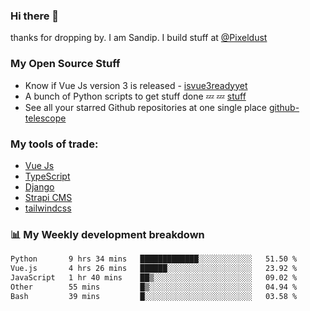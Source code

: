 ### Hi there 👋

thanks for dropping by.
I am Sandip. I build stuff at [@Pixeldust](github.com/pixeldust-in/)

###  **My Open Source Stuff**

 - Know if Vue Js version 3 is released -  [isvue3readyyet](https://github.com/sandiprb/isvue3readyyet)
 - A bunch of Python scripts to get stuff done 💤 💤 [stuff](https://github.com/sandiprb/stuff)
 - See all your starred Github repositories at one single place [github-telescope](https://github.com/sandiprb/github-telescope)



###  **My tools of trade:**
 - [Vue Js](https://github.com/vuejs/vue/)
 - [TypeScript](https://github.com/microsoft/TypeScript)
 - [Django](github.com/django/django)
 - [Strapi CMS](github.com/strapi/strapi)
 - [tailwindcss](https://github.com/tailwindlabs/tailwindcss)


###  📊 **My Weekly development breakdown**
<!--START_SECTION:waka-->

```txt
Python       9 hrs 34 mins   █████████████░░░░░░░░░░░░   51.50 %
Vue.js       4 hrs 26 mins   ██████░░░░░░░░░░░░░░░░░░░   23.92 %
JavaScript   1 hr 40 mins    ██▒░░░░░░░░░░░░░░░░░░░░░░   09.02 %
Other        55 mins         █▒░░░░░░░░░░░░░░░░░░░░░░░   04.94 %
Bash         39 mins         █░░░░░░░░░░░░░░░░░░░░░░░░   03.58 %
```

<!--END_SECTION:waka-->
